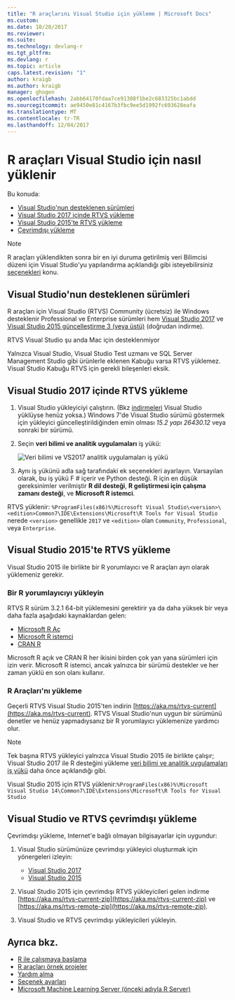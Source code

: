 ```yaml
---
title: "R araçlarını Visual Studio için yükleme | Microsoft Docs"
ms.custom: 
ms.date: 10/20/2017
ms.reviewer: 
ms.suite: 
ms.technology: devlang-r
ms.tgt_pltfrm: 
ms.devlang: r
ms.topic: article
caps.latest.revision: "1"
author: kraigb
ms.author: kraigb
manager: ghogen
ms.openlocfilehash: 2abb64170fdaa7ce91308f1be2c683325bc1abdd
ms.sourcegitcommit: ae9450e81c4167b3fbc9ee5d1992fc693628eafa
ms.translationtype: MT
ms.contentlocale: tr-TR
ms.lasthandoff: 12/04/2017
---
```

# <a name="how-to-install-r-tools-for-visual-studio"></a>R araçları Visual Studio için nasıl yüklenir

Bu konuda:

- [Visual Studio'nun desteklenen sürümleri](#supported-versions-of-visual-studio)
- [Visual Studio 2017 içinde RTVS yükleme](#installing-rtvs-in-visual-studio-2017)
- [Visual Studio 2015'te RTVS yükleme](#installing-rtvs-in-visual-studio-2015)
- [Çevrimdışı yükleme](#offline-installation-of-visual-studio-and-rtvs)

> [!Note]
> R araçları yüklendikten sonra bir en iyi duruma getirilmiş veri Bilimcisi düzeni için Visual Studio'yu yapılandırma açıklandığı gibi isteyebilirsiniz [seçenekleri](options.md) konu.

## <a name="supported-versions-of-visual-studio"></a>Visual Studio'nun desteklenen sürümleri

R araçları için Visual Studio (RTVS) Community (ücretsiz) ile Windows desteklenir Professional ve Enterprise sürümleri hem [Visual Studio 2017](https://www.visualstudio.com/downloads/) ve [Visual Studio 2015 güncelleştirme 3 (veya üstü)](http://go.microsoft.com/fwlink/?LinkId=691129) (doğrudan indirme).

RTVS Visual Studio şu anda Mac için desteklenmiyor

Yalnızca Visual Studio, Visual Studio Test uzmanı ve SQL Server Management Studio gibi ürünlerle eklenen Kabuğu varsa RTVS yüklemez. Visual Studio Kabuğu RTVS için gerekli bileşenleri eksik.

## <a name="installing-rtvs-in-visual-studio-2017"></a>Visual Studio 2017 içinde RTVS yükleme

1. Visual Studio yükleyiciyi çalıştırın. (Bkz [indirmeleri](https://www.visualstudio.com/downloads/) Visual Studio yüklüyse henüz yoksa.) Windows 7'de Visual Studio sürümü göstermek için yükleyici güncelleştirildiğinden emin olması *15.2 yapı 26430.12* veya sonraki bir sürümü.

1. Seçin **veri bilimi ve analitik uygulamaları** iş yükü:

    ![Veri bilimi ve VS2017 analitik uygulamaları iş yükü](media/installation-data-science-workload.png)

1. Aynı iş yükünü adla sağ tarafındaki ek seçenekleri ayarlayın. Varsayılan olarak, bu iş yükü F # içerir ve Python desteği. R için en düşük gereksinimler verilmiştir **R dil desteği**, **R geliştirmesi için çalışma zamanı desteği**, ve **Microsoft R istemci**.

RTVS yüklenir: `%ProgramFiles(x86)%\Microsoft Visual Studio\<version>\<edition>Common7\IDE\Extensions\Microsoft\R Tools for Visual Studio` nerede `<version>` genellikle `2017` ve `<edition>` olan `Community`, `Professional`, veya `Enterprise`.

## <a name="installing-rtvs-in-visual-studio-2015"></a>Visual Studio 2015'te RTVS yükleme

Visual Studio 2015 ile birlikte bir R yorumlayıcı ve R araçları ayrı olarak yüklemeniz gerekir.

### <a name="install-an-r-interpreter"></a>Bir R yorumlayıcıyı yükleyin

RTVS R sürüm 3.2.1 64-bit yüklemesini gerektirir ya da daha yüksek bir veya daha fazla aşağıdaki kaynaklardan gelen:

- [Microsoft R Aç](https://mran.microsoft.com/download/)
- [Microsoft R istemci](/machine-learning-server/r-client/what-is-microsoft-r-client)
- [CRAN R](https://cran.r-project.org/bin/windows/base/)

Microsoft R açık ve CRAN R her ikisini birden çok yan yana sürümleri için izin verir. Microsoft R istemci, ancak yalnızca bir sürümü destekler ve her zaman yüklü en son olanı kullanır.

### <a name="install-the-r-tools"></a>R Araçları'nı yükleme

Geçerli RTVS Visual Studio 2015'ten indirin [https://aka.ms/rtvs-current](https://aka.ms/rtvs-current). RTVS Visual Studio'nun uygun bir sürümünü denetler ve henüz yapmadıysanız bir R yorumlayıcı yüklemenize yardımcı olur.

> [!Note]
> Tek başına RTVS yükleyici yalnızca Visual Studio 2015 ile birlikte çalışır; Visual Studio 2017 ile R desteğini yükleme [veri bilimi ve analitik uygulamaları iş yükü](#installing-rtvs-in-visual-studio-2017) daha önce açıklandığı gibi.

Visual Studio 2015 için RTVS yüklenir:`%ProgramFiles(x86)%\Microsoft Visual Studio 14\Common7\IDE\Extensions\Microsoft\R Tools for Visual Studio`

## <a name="offline-installation-of-visual-studio-and-rtvs"></a>Visual Studio ve RTVS çevrimdışı yükleme

Çevrimdışı yükleme, Internet'e bağlı olmayan bilgisayarlar için uygundur:

1. Visual Studio sürümünüze çevrimdışı yükleyici oluşturmak için yönergeleri izleyin: 

    - [Visual Studio 2017](../install/create-an-offline-installation-of-visual-studio.md)
    - [Visual Studio 2015](https://msdn.microsoft.com/library/mt706497.aspx)

1. Visual Studio 2015 için çevrimdışı RTVS yükleyicileri gelen indirme [https://aka.ms/rtvs-current-zip](https://aka.ms/rtvs-current-zip) ve [https://aka.ms/rtvs-remote-zip](https://aka.ms/rtvs-remote-zip). 

1. Visual Studio ve RTVS çevrimdışı yükleyicileri yükleyin.

## <a name="see-also"></a>Ayrıca bkz.

- [R ile çalışmaya başlama](getting-started-with-r.md)
- [R araçları örnek projeler](getting-started-samples.md)
- [Yardım alma](getting-started-help.md)
- [Seçenek ayarları](options.md)
- [Microsoft Machine Learning Server (önceki adıyla R Server)](/machine-learning-server/)